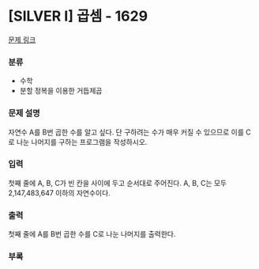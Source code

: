# [SILVER I] 곱셈 - 1629

[문제 링크](https://www.acmicpc.net/problem/1629)

### 분류

- 수학
- 분할 정복을 이용한 거듭제곱

### 문제 설명

자연수 A를 B번 곱한 수를 알고 싶다. 단 구하려는 수가 매우 커질 수 있으므로 이를 C로 나눈 나머지를 구하는 프로그램을 작성하시오.

### 입력


첫째 줄에 A, B, C가 빈 칸을 사이에 두고 순서대로 주어진다. A, B, C는 모두 2,147,483,647 이하의 자연수이다.


### 출력

첫째 줄에 A를 B번 곱한 수를 C로 나눈 나머지를 출력한다.


### 부록




